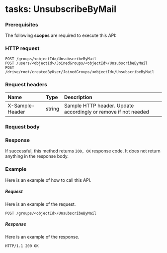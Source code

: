 # tasks: UnsubscribeByMail


### Prerequisites
The following **scopes** are required to execute this API: 
### HTTP request
<!-- { "blockType": "ignored" } -->
```http
POST /groups/<objectId>/UnsubscribeByMail
POST /users/<objectId>/JoinedGroups/<objectId>/UnsubscribeByMail
POST /drive/root/createdByUser/JoinedGroups/<objectId>/UnsubscribeByMail

```
### Request headers
| Name       | Type | Description|
|:---------------|:--------|:----------|
| X-Sample-Header  | string  | Sample HTTP header. Update accordingly or remove if not needed|

### Request body

### Response
If successful, this method returns `200, OK` response code. It does not return anything in the response body.

### Example
Here is an example of how to call this API.
##### Request
Here is an example of the request.
<!-- {
  "blockType": "request",
  "name": "tasks_unsubscribebymail"
}-->
```http
POST /groups/<objectId>/UnsubscribeByMail
```

##### Response
Here is an example of the response.
<!-- {
  "blockType": "response",
  "truncated": false,
  "@odata.type": "microsoft.graph.none"
} -->
```http
HTTP/1.1 200 OK
```

<!-- uuid: a45eaed3-2ab6-479e-b4cc-a0e56c081e2f
2015-10-25 12:52:19 UTC -->
<!-- {
  "type": "#page.annotation",
  "description": "tasks: UnsubscribeByMail",
  "keywords": "",
  "section": "documentation",
  "tocPath": ""
}-->
